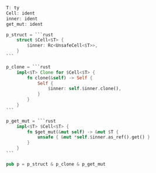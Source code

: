 ````rust
T: ty
Cell: ident
inner: ident
get_mut: ident

p_struct = ```rust
    struct $Cell<$T> {
        $inner: Rc<UnsafeCell<$T>>,
    }
```

p_clone = ```rust
    impl<$T> Clone for $Cell<$T> {
        fn clone(&self) -> Self {
            Self {
                $inner: self.$inner.clone(),
            }
        }
    }
```

p_get_mut = ```rust
    impl<$T> $Cell<$T> {
        fn $get_mut(&mut self) -> &mut $T {
            unsafe { &mut *self.$inner.as_ref().get() }
        }
    }
```

pub p = p_struct & p_clone & p_get_mut
````
